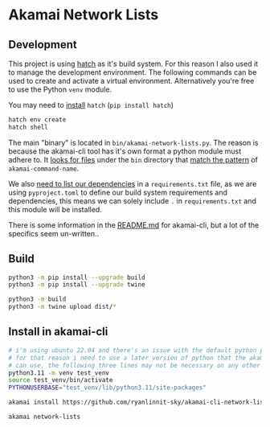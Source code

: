 # Akamai Network Lists


## Development

This project is using [hatch](https://hatch.pypa.io/latest/) as it's build system. For this reason I also used it to manage the development environment. The following commands can be used to create and activate a virtual environment. Alternatively you're free to use the Python `venv` module.

You may need to [install](https://hatch.pypa.io/latest/install/) `hatch` (`pip install hatch`)

```bash
hatch env create
hatch shell
```


The main "binary" is located in `bin/akamai-network-lists.py`. The reason is because the akamai-cli tool has it's own format a python module must adhere to. It [looks for files](https://github.com/akamai/cli/blob/20c6521bfe3cb129bc5a41c81e206bba27e40efd/pkg/commands/command.go#L372) under the `bin` directory that [match the pattern](https://github.com/akamai/cli/blob/20c6521bfe3cb129bc5a41c81e206bba27e40efd/pkg/commands/command.go#L286) of `akamai-command-name`.

We also [need to list our dependencies](https://github.com/akamai/cli/blob/20c6521bfe3cb129bc5a41c81e206bba27e40efd/pkg/packages/python.go#L128) in a `requirements.txt` file, as we are using `pyproject.toml` to define our build system requirements and dependencies, this means we can solely include `.` in `requirements.txt` and this module will be installed.

There is some information in the [README.md](https://github.com/akamai/cli/blob/20c6521bfe3cb129bc5a41c81e206bba27e40efd/README.md#command-package-metadata) for akamai-cli, but a lot of the specifics seem un-written..

## Build

```bash
python3 -m pip install --upgrade build
python3 -m pip install --upgrade twine

python3 -m build
python3 -m twine upload dist/*
```


## Install in akamai-cli

```bash
# i'm using ubuntu 22.04 and there's an issue with the default python pip package
# for that reason i need to use a later version of python that the akamai-cli
# can use, the following three lines may not be necessary on any other configuration
python3.11 -m venv test_venv
source test_venv/bin/activate
PYTHONUSERBASE="test_venv/lib/python3.11/site-packages"

akamai install https://github.com/ryanlinnit-sky/akamai-cli-network-lists.git

akamai network-lists
```
